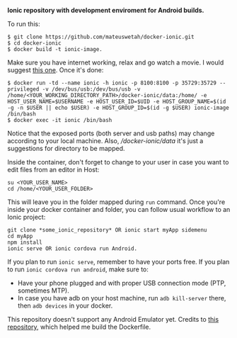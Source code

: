 **Ionic repository with development enviroment for Android builds.** 

To run this:
```
$ git clone https://github.com/mateuswetah/docker-ionic.git
$ cd docker-ionic
$ docker build -t ionic-image.
```

Make sure you have internet working, relax and go watch a movie. I would suggest [this one](http://lotr.wikia.com/wiki/The_Lord_of_the_Rings_Extended_Edition).
Once it's done:
```
$ docker run -td --name ionic -h ionic -p 8100:8100 -p 35729:35729 --privileged -v /dev/bus/usb:/dev/bus/usb -v /home/<YOUR_WORKING_DIRECTORY_PATH>/docker-ionic/data:/home/ -e HOST_USER_NAME=$USERNAME -e HOST_USER_ID=$UID -e HOST_GROUP_NAME=$(id -g -n $USER || echo $USER) -e HOST_GROUP_ID=$(id -g $USER) ionic-image /bin/bash
$ docker exec -it ionic /bin/bash
```
Notice that the exposed ports (both server and usb paths) may change according to your local machine. Also, _/docker-ionic/data_ it's just a suggestions for directory to be mapped.

Inside the container, don't forget to change to your user in case you want to edit files from an editor in Host:

```
su <YOUR_USER_NAME>
cd /home/<YOUR_USER_FOLDER>

```

This will leave you in the folder mapped during `run` command.
Once you're inside your docker container and folder, you can follow usual workflow to an Ionic project:
```
git clone *some_ionic_repository* OR ionic start myApp sidemenu
cd myApp
npm install
ionic serve OR ionic cordova run Android.
```

If you plan to run `ionic serve`, remember to have your ports free.
If you plan to run `ionic cordova run android`, make sure to:
 - Have your phone plugged and with proper USB connection mode (PTP, sometimes MTP).
 - In case you have adb on your host machine, run `adb kill-server` there, then `adb devices` in your docker.

This repository doesn't support any Android Emulator yet. Credits to [this repository](https://hub.docker.com/r/agileek/ionic-framework/), which helped me build the Dockerfile.
